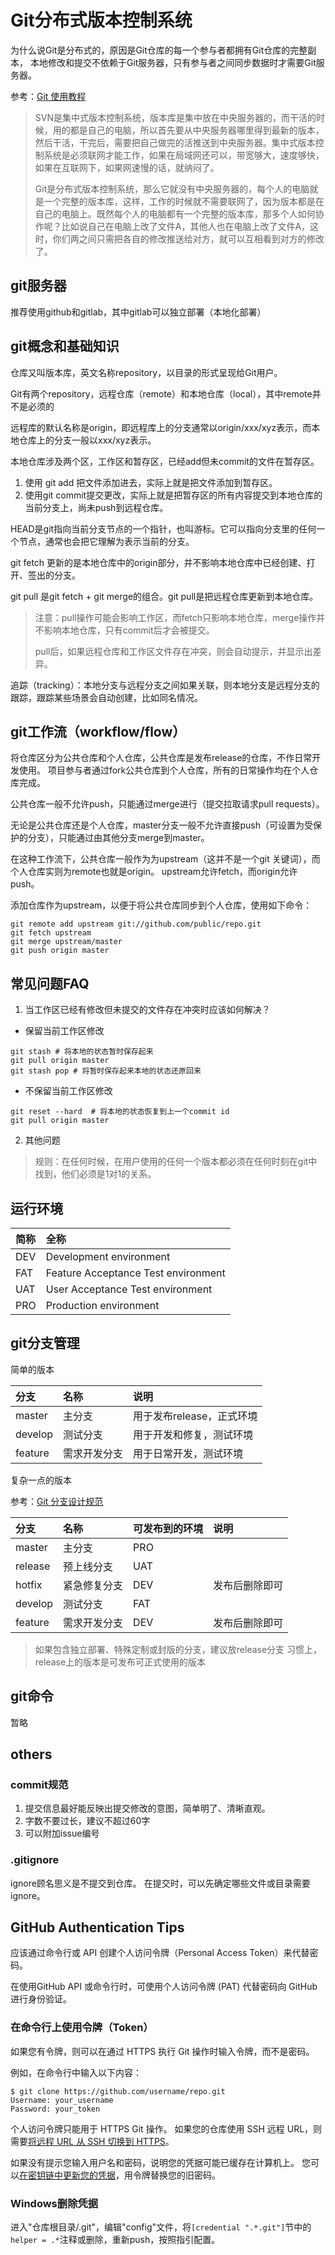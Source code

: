 # Git分布式版本控制系统

为什么说Git是分布式的，原因是Git仓库的每一个参与者都拥有Git仓库的完整副本， 本地修改和提交不依赖于Git服务器，只有参与者之间同步数据时才需要Git服务器。

参考：[Git 使用教程](https://mp.weixin.qq.com/s/4SXOU4cTAjk3HPmpu8IgEw)
> SVN是集中式版本控制系统，版本库是集中放在中央服务器的，而干活的时候，用的都是自己的电脑，所以首先要从中央服务器哪里得到最新的版本，然后干活，干完后，需要把自己做完的活推送到中央服务器。集中式版本控制系统是必须联网才能工作，如果在局域网还可以，带宽够大，速度够快，如果在互联网下，如果网速慢的话，就纳闷了。
>
>Git是分布式版本控制系统，那么它就没有中央服务器的，每个人的电脑就是一个完整的版本库，这样，工作的时候就不需要联网了，因为版本都是在自己的电脑上。既然每个人的电脑都有一个完整的版本库，那多个人如何协作呢？比如说自己在电脑上改了文件A，其他人也在电脑上改了文件A，这时，你们两之间只需把各自的修改推送给对方，就可以互相看到对方的修改了。

## git服务器

推荐使用github和gitlab，其中gitlab可以独立部署（本地化部署）

## git概念和基础知识

仓库又叫版本库，英文名称repository，以目录的形式呈现给Git用户。

Git有两个repository，远程仓库（remote）和本地仓库（local），其中remote并不是必须的

远程库的默认名称是origin，即远程库上的分支通常以origin/xxx/xyz表示，而本地仓库上的分支一般以xxx/xyz表示。

本地仓库涉及两个区，工作区和暂存区，已经add但未commit的文件在暂存区。

1. 使用 git add 把文件添加进去，实际上就是把文件添加到暂存区。
2. 使用git commit提交更改，实际上就是把暂存区的所有内容提交到本地仓库的当前分支上，尚未push到远程仓库。

HEAD是git指向当前分支节点的一个指针，也叫游标。它可以指向分支里的任何一个节点，通常也会把它理解为表示当前的分支。

git fetch 更新的是本地仓库中的origin部分，并不影响本地仓库中已经创建、打开、签出的分支。

git pull 是git fetch + git merge的组合。git pull是把远程仓库更新到本地仓库。
> 注意：pull操作可能会影响工作区，而fetch只影响本地仓库，merge操作并不影响本地仓库，只有commit后才会被提交。
>
>pull后，如果远程仓库和工作区文件存在冲突，则会自动提示，并显示出差异。

追踪（tracking）：本地分支与远程分支之间如果关联，则本地分支是远程分支的跟踪，跟踪某些场景会自动创建，比如同名情况。

## git工作流（workflow/flow）

将仓库区分为公共仓库和个人仓库，公共仓库是发布release的仓库，不作日常开发使用。 项目参与者通过fork公共仓库到个人仓库，所有的日常操作均在个人仓库完成。

公共仓库一般不允许push，只能通过merge进行（提交拉取请求pull requests）。

无论是公共仓库还是个人仓库，master分支一般不允许直接push（可设置为受保护的分支），只能通过由其他分支merge到master。

在这种工作流下，公共仓库一般作为为upstream（这并不是一个git 关键词），而个人仓库实则为remote也就是origin。 upstream允许fetch，而origin允许push。

添加仓库作为upstream，以便于将公共仓库同步到个人仓库，使用如下命令：

```shell script
git remote add upstream git://github.com/public/repo.git
git fetch upstream
git merge upstream/master
git push origin master
```

## 常见问题FAQ

1. 当工作区已经有修改但未提交的文件存在冲突时应该如何解决？

- 保留当前工作区修改

```shell
git stash # 将本地的状态暂时保存起来
git pull origin master
git stash pop # 将暂时保存起来本地的状态还原回来
```

- 不保留当前工作区修改

```shell
git reset --hard  # 将本地的状态恢复到上一个commit id
git pull origin master
```

2. 其他问题

> 规则：在任何时候，在用户使用的任何一个版本都必须在任何时刻在git中找到，他们必须是1对1的关系。

## 运行环境

|简称|全称|
|  :----  | :----  |
|DEV|Development environment|
|FAT|Feature Acceptance Test environment|
|UAT|User Acceptance Test environment|
|PRO|Production environment|

## git分支管理

简单的版本

|分支|名称|说明|
|:----|:----|:----|
|master|主分支|用于发布release，正式环境|
|develop|测试分支|用于开发和修复，测试环境|
|feature|需求开发分支|用于日常开发，测试环境|

复杂一点的版本

参考：[Git 分支设计规范](https://www.cnblogs.com/xinliangcoder/p/12336576.html)

|分支|名称|可发布到的环境|说明|
|:----|:----|:----|:----|
|master|主分支|PRO||
|release|预上线分支|UAT||
|hotfix|紧急修复分支|DEV|发布后删除即可|
|develop|测试分支|FAT||
|feature|需求开发分支|DEV|发布后删除即可|

> 如果包含独立部署、特殊定制或封版的分支，建议放release分支
> 习惯上，release上的版本是可发布可正式使用的版本

## git命令

暂略

## others

### commit规范

1. 提交信息最好能反映出提交修改的意图，简单明了、清晰直观。
2. 字数不要过长，建议不超过60字
3. 可以附加issue编号

### .gitignore

ignore顾名思义是不提交到仓库。 在提交时，可以先确定哪些文件或目录需要ignore。

## GitHub Authentication Tips

应该通过命令行或 API 创建个人访问令牌（Personal Access Token）来代替密码。

在使用GitHub API 或命令行时，可使用个人访问令牌 (PAT) 代替密码向 GitHub 进行身份验证。

### 在命令行上使用令牌（Token）

如果您有令牌，则可以在通过 HTTPS 执行 Git 操作时输入令牌，而不是密码。

例如，在命令行中输入以下内容：

```text
$ git clone https://github.com/username/repo.git
Username: your_username
Password: your_token
```

个人访问令牌只能用于 HTTPS Git 操作。 如果您的仓库使用 SSH 远程
URL，则需要[将远程 URL 从 SSH 切换到 HTTPS](https://docs.github.com/cn/articles/changing-a-remote-s-url/#switching-remote-urls-from-ssh-to-https)。

如果没有提示您输入用户名和密码，说明您的凭据可能已缓存在计算机上。
您可以[在密钥链中更新您的凭据](https://docs.github.com/cn/articles/updating-credentials-from-the-osx-keychain)，用令牌替换您的旧密码。

### Windows删除凭据

进入"仓库根目录/.git"，编辑"config"文件，将`[credential ".*.git"]`节中的`helper = .*`注释或删除，重新push，按照指引配置。

